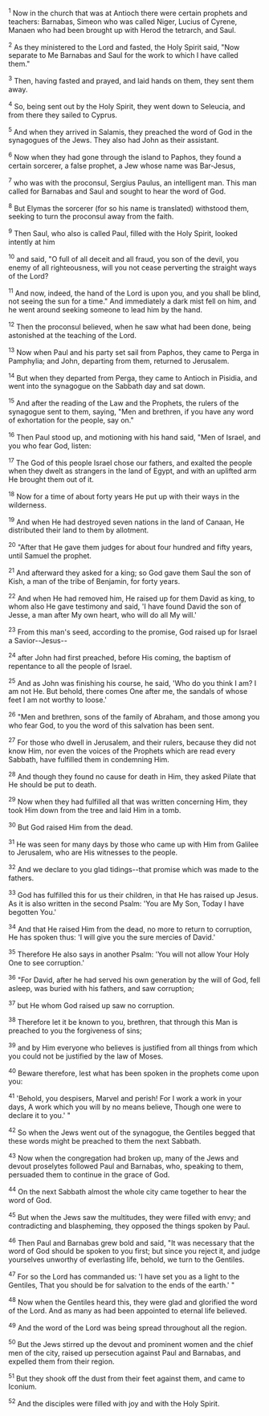 <sup>1</sup> 
Now in the church that was at Antioch there were certain prophets and teachers: Barnabas, Simeon who was called Niger, Lucius of Cyrene, Manaen who had been brought up with Herod the tetrarch, and Saul. 

<sup>2</sup> 
As they ministered to the Lord and fasted, the Holy Spirit said, "Now separate to Me Barnabas and Saul for the work to which I have called them." 

<sup>3</sup> 
Then, having fasted and prayed, and laid hands on them, they sent them away.

<sup>4</sup> 
So, being sent out by the Holy Spirit, they went down to Seleucia, and from there they sailed to Cyprus. 

<sup>5</sup> 
And when they arrived in Salamis, they preached the word of God in the synagogues of the Jews. They also had John as their assistant. 

<sup>6</sup> 
Now when they had gone through the island to Paphos, they found a certain sorcerer, a false prophet, a Jew whose name was Bar-Jesus, 

<sup>7</sup> 
who was with the proconsul, Sergius Paulus, an intelligent man. This man called for Barnabas and Saul and sought to hear the word of God. 

<sup>8</sup> 
But Elymas the sorcerer (for so his name is translated) withstood them, seeking to turn the proconsul away from the faith. 

<sup>9</sup> 
Then Saul, who also is called Paul, filled with the Holy Spirit, looked intently at him 

<sup>10</sup> 
and said, "O full of all deceit and all fraud, you son of the devil, you enemy of all righteousness, will you not cease perverting the straight ways of the Lord? 

<sup>11</sup> 
And now, indeed, the hand of the Lord is upon you, and you shall be blind, not seeing the sun for a time." And immediately a dark mist fell on him, and he went around seeking someone to lead him by the hand. 

<sup>12</sup> 
Then the proconsul believed, when he saw what had been done, being astonished at the teaching of the Lord.

<sup>13</sup> 
Now when Paul and his party set sail from Paphos, they came to Perga in Pamphylia; and John, departing from them, returned to Jerusalem. 

<sup>14</sup> 
But when they departed from Perga, they came to Antioch in Pisidia, and went into the synagogue on the Sabbath day and sat down. 

<sup>15</sup> 
And after the reading of the Law and the Prophets, the rulers of the synagogue sent to them, saying, "Men and brethren, if you have any word of exhortation for the people, say on." 

<sup>16</sup> 
Then Paul stood up, and motioning with his hand said, "Men of Israel, and you who fear God, listen: 

<sup>17</sup> 
The God of this people Israel chose our fathers, and exalted the people when they dwelt as strangers in the land of Egypt, and with an uplifted arm He brought them out of it. 

<sup>18</sup> 
Now for a time of about forty years He put up with their ways in the wilderness. 

<sup>19</sup> 
And when He had destroyed seven nations in the land of Canaan, He distributed their land to them by allotment. 

<sup>20</sup> 
"After that He gave them judges for about four hundred and fifty years, until Samuel the prophet. 

<sup>21</sup> 
And afterward they asked for a king; so God gave them Saul the son of Kish, a man of the tribe of Benjamin, for forty years. 

<sup>22</sup> 
And when He had removed him, He raised up for them David as king, to whom also He gave testimony and said, 'I have found David the son of Jesse, a man after My own heart, who will do all My will.' 

<sup>23</sup> 
From this man's seed, according to the promise, God raised up for Israel a Savior--Jesus-- 

<sup>24</sup> 
after John had first preached, before His coming, the baptism of repentance to all the people of Israel. 

<sup>25</sup> 
And as John was finishing his course, he said, 'Who do you think I am? I am not He. But behold, there comes One after me, the sandals of whose feet I am not worthy to loose.' 

<sup>26</sup> 
"Men and brethren, sons of the family of Abraham, and those among you who fear God, to you the word of this salvation has been sent. 

<sup>27</sup> 
For those who dwell in Jerusalem, and their rulers, because they did not know Him, nor even the voices of the Prophets which are read every Sabbath, have fulfilled them in condemning Him. 

<sup>28</sup> 
And though they found no cause for death in Him, they asked Pilate that He should be put to death. 

<sup>29</sup> 
Now when they had fulfilled all that was written concerning Him, they took Him down from the tree and laid Him in a tomb. 

<sup>30</sup> 
But God raised Him from the dead. 

<sup>31</sup> 
He was seen for many days by those who came up with Him from Galilee to Jerusalem, who are His witnesses to the people. 

<sup>32</sup> 
And we declare to you glad tidings--that promise which was made to the fathers. 

<sup>33</sup> 
God has fulfilled this for us their children, in that He has raised up Jesus. As it is also written in the second Psalm: 'You are My Son, Today I have begotten You.' 

<sup>34</sup> 
And that He raised Him from the dead, no more to return to corruption, He has spoken thus: 'I will give you the sure mercies of David.' 

<sup>35</sup> 
Therefore He also says in another Psalm: 'You will not allow Your Holy One to see corruption.' 

<sup>36</sup> 
"For David, after he had served his own generation by the will of God, fell asleep, was buried with his fathers, and saw corruption; 

<sup>37</sup> 
but He whom God raised up saw no corruption. 

<sup>38</sup> 
Therefore let it be known to you, brethren, that through this Man is preached to you the forgiveness of sins; 

<sup>39</sup> 
and by Him everyone who believes is justified from all things from which you could not be justified by the law of Moses. 

<sup>40</sup> 
Beware therefore, lest what has been spoken in the prophets come upon you: 

<sup>41</sup> 
'Behold, you despisers, Marvel and perish! For I work a work in your days, A work which you will by no means believe, Though one were to declare it to you.' " 

<sup>42</sup> 
So when the Jews went out of the synagogue, the Gentiles begged that these words might be preached to them the next Sabbath. 

<sup>43</sup> 
Now when the congregation had broken up, many of the Jews and devout proselytes followed Paul and Barnabas, who, speaking to them, persuaded them to continue in the grace of God. 

<sup>44</sup> 
On the next Sabbath almost the whole city came together to hear the word of God. 

<sup>45</sup> 
But when the Jews saw the multitudes, they were filled with envy; and contradicting and blaspheming, they opposed the things spoken by Paul. 

<sup>46</sup> 
Then Paul and Barnabas grew bold and said, "It was necessary that the word of God should be spoken to you first; but since you reject it, and judge yourselves unworthy of everlasting life, behold, we turn to the Gentiles. 

<sup>47</sup> 
For so the Lord has commanded us: 'I have set you as a light to the Gentiles, That you should be for salvation to the ends of the earth.' " 

<sup>48</sup> 
Now when the Gentiles heard this, they were glad and glorified the word of the Lord. And as many as had been appointed to eternal life believed. 

<sup>49</sup> 
And the word of the Lord was being spread throughout all the region. 

<sup>50</sup> 
But the Jews stirred up the devout and prominent women and the chief men of the city, raised up persecution against Paul and Barnabas, and expelled them from their region. 

<sup>51</sup> 
But they shook off the dust from their feet against them, and came to Iconium. 

<sup>52</sup> 
And the disciples were filled with joy and with the Holy Spirit.